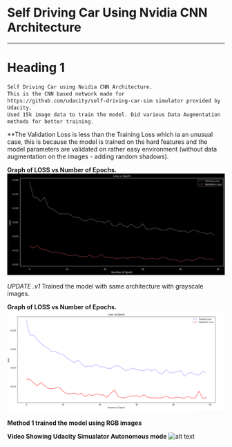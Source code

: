 Self Driving Car Using Nvidia CNN Architecture<a name="TOP"></a>
===================

- - - - 
# Heading 1 #

    Self Driving Car using Nvidia CNN Architecture.
    This is the CNN based network made for https://github.com/udacity/self-driving-car-sim simulator provided by Udacity. 
    Used 15k image data to train the model. Did various Data Augmentation methods for better training.



**The Validation Loss is less than the Training Loss which ia an unusual case, this is because the model is trained on the hard features and the model parameters are validated on rather easy environment (without data augmentation on the images - adding random shadows).



**Graph of LOSS vs Number of Epochs.**
![alt text](https://github.com/Laveen-exe/Self_Driving_Car_CNN/blob/main/Media/Loss.png)




*UPDATE .v1*
Trained the model with same architecture with grayscale images.






**Graph of LOSS vs Number of Epochs.**
![alt text](https://github.com/Laveen-exe/Self_Driving_Car_CNN/blob/main/Media/Loss_for_grayscale_images.PNG)



**Method 1 trained the model using RGB images**


**Video Showing Udacity Simualator Autonomous mode**
![alt text](https://github.com/Laveen-exe/Self_Driving_Car_CNN/blob/main/Media/Simulator.gif)
